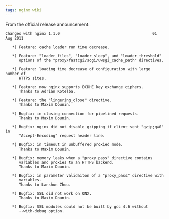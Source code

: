```yaml
---
tags: nginx wiki
---
```


From the official release announcement:

    Changes with nginx 1.1.0                                         01 Aug 2011

       *) Feature: cache loader run time decrease.

       *) Feature: "loader_files", "loader_sleep", and "loader_threshold"
          options of the "proxy/fastcgi/scgi/uwsgi_cache_path" directives.

       *) Feature: loading time decrease of configuration with large number of
          HTTPS sites.

       *) Feature: now nginx supports ECDHE key exchange ciphers.
          Thanks to Adrian Kotelba.

       *) Feature: the "lingering_close" directive.
          Thanks to Maxim Dounin.

       *) Bugfix: in closing connection for pipelined requests.
          Thanks to Maxim Dounin.

       *) Bugfix: nginx did not disable gzipping if client sent "gzip;q=0" in
          "Accept-Encoding" request header line.

       *) Bugfix: in timeout in unbuffered proxied mode.
          Thanks to Maxim Dounin.

       *) Bugfix: memory leaks when a "proxy_pass" directive contains
          variables and proxies to an HTTPS backend.
          Thanks to Maxim Dounin.

       *) Bugfix: in parameter validaiton of a "proxy_pass" directive with
          variables.
          Thanks to Lanshun Zhou.

       *) Bugfix: SSL did not work on QNX.
          Thanks to Maxim Dounin.

       *) Bugfix: SSL modules could not be built by gcc 4.6 without
          --with-debug option.
